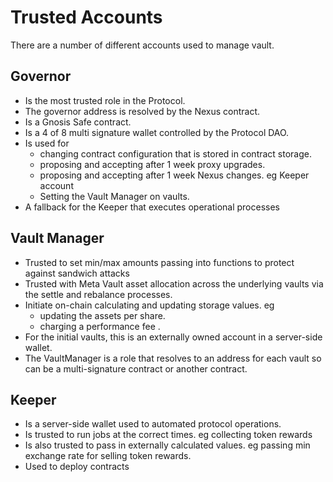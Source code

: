 # Trusted Accounts

There are a number of different accounts used to manage vault.

## Governor

-   Is the most trusted role in the Protocol.
-   The governor address is resolved by the Nexus contract.
-   Is a Gnosis Safe contract.
-   Is a 4 of 8 multi signature wallet controlled by the Protocol DAO.
-   Is used for
    -   changing contract configuration that is stored in contract storage.
    -   proposing and accepting after 1 week proxy upgrades.
    -   proposing and accepting after 1 week Nexus changes. eg Keeper account
    -   Setting the Vault Manager on vaults.
-   A fallback for the Keeper that executes operational processes

## Vault Manager

-   Trusted to set min/max amounts passing into functions to protect against sandwich attacks
-   Trusted with Meta Vault asset allocation across the underlying vaults via the settle and rebalance processes.
-   Initiate on-chain calculating and updating storage values. eg
    -   updating the assets per share.
    -   charging a performance fee .
-   For the initial vaults, this is an externally owned account in a server-side wallet.
-   The VaultManager is a role that resolves to an address for each vault so can be a multi-signature contract or another contract.

## Keeper

-   Is a server-side wallet used to automated protocol operations.
-   Is trusted to run jobs at the correct times. eg collecting token rewards
-   Is also trusted to pass in externally calculated values. eg passing min exchange rate for selling token rewards.
-   Used to deploy contracts
